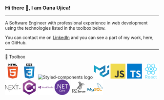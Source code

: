 ### Hi there 👋, I am Oana Ujica!

---

A Software Engineer with professional experience in web development using the technologies listed in the toolbox below.

You can contact me on <a href="https://www.linkedin.com/in/oana-ujica/" target="_blank">LinkedIn</a> and you can see a part of my work, here, on GitHub.

---

🌱 Toolbox

<img src="https://github.com/devicons/devicon/blob/master/icons/html5/html5-original-wordmark.svg" alt="HTML5 logo" width="50" height="50" />  <img src="https://github.com/devicons/devicon/blob/master/icons/css3/css3-original-wordmark.svg" alt="CSS3 logo" width="50" height="50" />  <img src="https://github.com/styled-components/brand/blob/master/styled-components.svg" alt="Styled-components logo" width="50" height="50" />  <img src="https://github.com/devicons/devicon/blob/master/icons/materialui/materialui-original.svg" alt="MaterialUI logo" width="50" height="50" />  <img src="https://github.com/devicons/devicon/blob/master/icons/javascript/javascript-original.svg" alt="JavaScript logo" width="50" height="50" />  <img src="https://github.com/devicons/devicon/blob/master/icons/typescript/typescript-original.svg" alt="TypeScript logo" width="50" height="50" />  <img src="https://github.com/devicons/devicon/blob/master/icons/react/react-original-wordmark.svg" alt="React.js logo" width="50" height="50" />  <img src="https://github.com/devicons/devicon/blob/master/icons/nextjs/nextjs-original-wordmark.svg" alt="Next.js logo" width="50" height="50" />  <img src="https://github.com/devicons/devicon/blob/master/icons/csharp/csharp-original.svg" alt="C Sharp logo" width="50" height="50" />  <img src="https://github.com/devicons/devicon/blob/master/icons/visualstudio/visualstudio-plain-wordmark.svg" alt="Visual Studio logo" width="50" height="50" />  <img src="https://github.com/devicons/devicon/blob/master/icons/dotnetcore/dotnetcore-original.svg" alt="DotNetCore logo" width="50" height="50" />  <img src="https://github.com/devicons/devicon/blob/master/icons/microsoftsqlserver/microsoftsqlserver-plain-wordmark.svg" alt="Microsoft SQL Server logo" width="50" height="50" />  <img src="https://github.com/devicons/devicon/blob/master/icons/mysql/mysql-original-wordmark.svg" alt="MySQL logo" width="50" height="50" />


<!--
**OanaUjica/OanaUjica** is a ✨ _special_ ✨ repository because its `README.md` (this file) appears on your GitHub profile.

Here are some ideas to get you started:

- 🔭 I’m currently working on ...
- 🌱 I’m currently learning ...
- 👯 I’m looking to collaborate on ...
- 🤔 I’m looking for help with ...
- 💬 Ask me about ...
- 📫 How to reach me: ...
- 😄 Pronouns: ...
- ⚡ Fun fact: ...
-->
